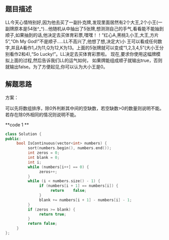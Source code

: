 ## 题目描述

LL今天心情特别好,因为他去买了一副扑克牌,发现里面居然有2个大王,2个小王(一副牌原本是54张^_^)...他随机从中抽出了5张牌,想测测自己的手气,看看能不能抽到顺子,如果抽到的话,他决定去买体育彩票,嘿嘿！！“红心A,黑桃3,小王,大王,方片5”,“Oh My God!”不是顺子.....LL不高兴了,他想了想,决定大\小 王可以看成任何数字,并且A看作1,J为11,Q为12,K为13。上面的5张牌就可以变成“1,2,3,4,5”(大小王分别看作2和4),“So Lucky!”。LL决定去买体育彩票啦。 现在,要求你使用这幅牌模拟上面的过程,然后告诉我们LL的运气如何， 如果牌能组成顺子就输出true，否则就输出false。为了方便起见,你可以认为大小王是0。

## 解题思路

方案：

可以先将数组排序，除0外判断其中间的空缺数，若空缺数>0的数量则说明不能。若存在除0外相同的情况则说明不能。

**code 1 **

```c++
class Solution {
public:
     bool IsContinuous(vector<int> numbers) {
          sort(numbers.begin(), numbers.end());
          int zeros = 0;
          int blank = 0;
          int i;
          while (numbers[i++] == 0) {
               zeros++;
          }
          while (i < numbers.size() - 1) {
               if (numbers[i + 1] == numbers[i]) {
                    return    false;
               }
               blank += numbers[i + 1] - numbers[i] - 1;
          }
          if (zeros >= blank) {
               return true;
          }
          return false;
     }
};
```




